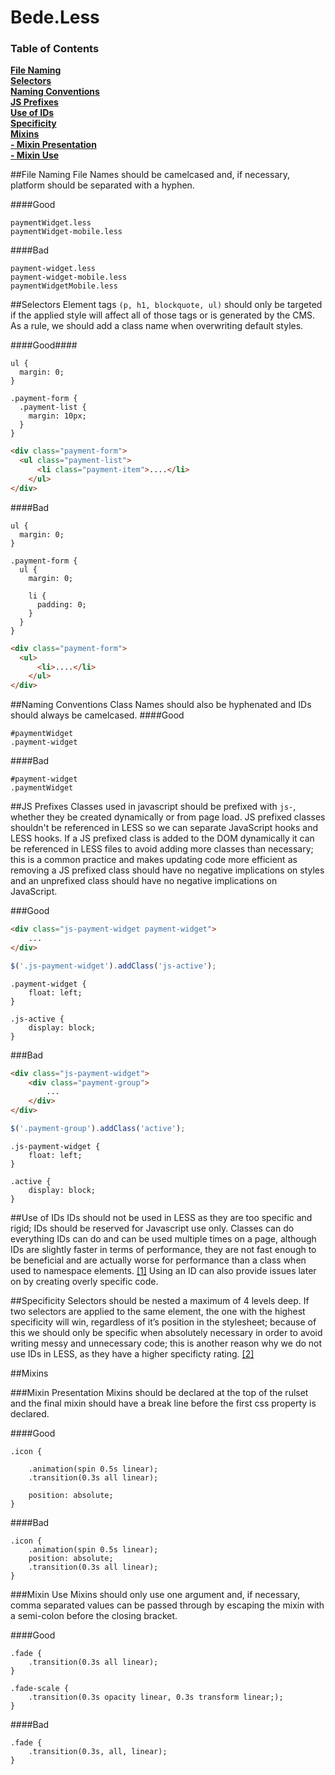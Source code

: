 # Bede.Less
### Table of Contents
**[File Naming](#file-naming)**  
**[Selectors](#selectors)**  
**[Naming Conventions](#naming-conventions)**  
**[JS Prefixes](#js-prefixes)**  
**[Use of IDs](#use-of-ids)**  
**[Specificity](#specificity)**  
**[Mixins](#mixins)**  
**[- Mixin Presentation](#mixin-presentation)**  
**[- Mixin Use](#mixin-use)**

##File Naming
File Names should be camelcased and, if necessary, platform should be separated with a hyphen.

####Good
```
paymentWidget.less
paymentWidget-mobile.less
```

####Bad
```
payment-widget.less
payment-widget-mobile.less
paymentWidgetMobile.less
```

##Selectors
Element tags `(p, h1, blockquote, ul)` should only be targeted if the applied style will affect all of those tags or is generated by the CMS. As a rule, we should add a class name when overwriting default styles.

####Good####
```less
ul {
  margin: 0;
}

.payment-form {
  .payment-list {
  	margin: 10px;
  }
}
```
  
```html
<div class="payment-form">
  <ul class="payment-list">
	  <li class="payment-item">....</li>
	</ul>
</div>
```
####Bad
```less
ul {
  margin: 0;
}

.payment-form {
  ul {
  	margin: 0;
  	
  	li {
  	  padding: 0;
  	}
  }
}
```
  
```html
<div class="payment-form">
  <ul>
	  <li>....</li>
	</ul>
</div>
```

##Naming Conventions
Class Names should also be hyphenated and IDs should always be camelcased.
####Good
```less
#paymentWidget
.payment-widget
```

####Bad
```less
#payment-widget
.paymentWidget
```

##JS Prefixes
Classes used in javascript should be prefixed with `js-`, whether they be created dynamically or from page load. JS prefixed classes shouldn't be referenced in LESS so we can separate JavaScript hooks and LESS hooks. If a JS prefixed class is added to the DOM dynamically it can be referenced in LESS files to avoid adding more classes than necessary; this is a common practice and makes updating code more efficient as removing a JS prefixed class should have no negative implications on styles and an unprefixed class should have no negative implications on JavaScript. 

###Good
```html
<div class="js-payment-widget payment-widget">
	...
</div>
```
```javascript
$('.js-payment-widget').addClass('js-active');
```

```less
.payment-widget {
	float: left;
}

.js-active {
	display: block;
}
```

###Bad
```html
<div class="js-payment-widget">
	<div class="payment-group">
		...
	</div>
</div>
```
```javascript
$('.payment-group').addClass('active');
```

```less
.js-payment-widget {
	float: left;
}

.active {
	display: block;
}
```


##Use of IDs
IDs should not be used in LESS as they are too specific and rigid; IDs should be reserved for Javascript use only. Classes can do everything IDs can do and can be used multiple times on a page, although IDs are slightly faster in terms of performance, they are not fast enough to be beneficial and are actually worse for performance than a class when used to namespace elements. [[1]](http://oli.jp/2011/ids/) Using an ID can also provide issues later on by creating overly specific code.

##Specificity
Selectors should be nested a maximum of 4 levels deep. If two selectors are applied to the same element, the one with the highest specificity will win, regardless of it’s position in the stylesheet; because of this we should only be specific when absolutely necessary in order to avoid writing messy and unnecessary code; this is another reason why we do not use IDs in LESS, as they have a higher specificty rating. [[2]](http://cssspecificity.com/)

##Mixins

###Mixin Presentation
Mixins should be declared at the top of the rulset and the final mixin should have a break line before the first css property is declared.

####Good
```less 
.icon {

	.animation(spin 0.5s linear);
	.transition(0.3s all linear);

	position: absolute;
}
```

####Bad
```less
.icon {
	.animation(spin 0.5s linear);
	position: absolute;
	.transition(0.3s all linear);
}
```

###Mixin Use
Mixins should only use one argument and, if necessary, comma separated values can be passed through by escaping the mixin with a semi-colon before the closing bracket.

####Good
```less
.fade {
	.transition(0.3s all linear);
}

.fade-scale {
	.transition(0.3s opacity linear, 0.3s transform linear;);
}
```

####Bad
```less
.fade {
	.transition(0.3s, all, linear);
}
```






  
